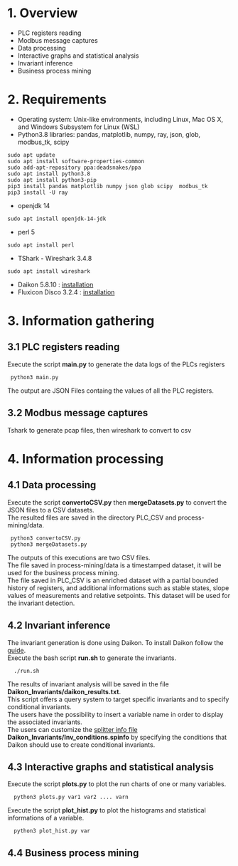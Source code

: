 # 1. Overview
- PLC registers reading
- Modbus message captures
- Data processing
- Interactive graphs and statistical analysis
- Invariant inference
- Business process mining


# 2. Requirements

- Operating system: Unix-like environments, including Linux, Mac OS X, and Windows Subsystem for Linux (WSL) 
- Python3.8 libraries: pandas, matplotlib, numpy, ray, json, glob, modbus_tk, scipy
 
 ```
sudo apt update
 sudo apt install software-properties-common
 sudo add-apt-repository ppa:deadsnakes/ppa
 sudo apt install python3.8
 sudo apt install python3-pip
 pip3 install pandas matplotlib numpy json glob scipy  modbus_tk
 pip3 install -U ray
 ```
- openjdk 14
 
 ```
 sudo apt install openjdk-14-jdk
 ```

- perl 5
 
```
sudo apt install perl
```

- TShark - Wireshark 3.4.8
 
```
sudo apt install wireshark
```
- Daikon 5.8.10 : [installation](Installation_Daikon.sh)
- Fluxicon Disco 3.2.4 : [installation](https://fluxicon.com/disco/)


# 3. Information gathering

## 3.1 PLC registers reading
 Execute the script **main.py** to generate the data logs of the PLCs registers 
 
 ```
  python3 main.py 
```
The output are JSON Files containg the values of all the PLC registers.

## 3.2 Modbus message captures
Tshark to generate pcap files, then wireshark to convert to csv

# 4. Information processing

## 4.1 Data processing

Execute the script 	**convertoCSV.py** then **mergeDatasets.py** to convert the JSON files to a CSV datasets.    
The resulted files are saved in the directory PLC_CSV and process-mining/data.  
 ```
  python3 convertoCSV.py
  python3 mergeDatasets.py 
```
The outputs of this executions are two CSV files.   
The file saved in process-mining/data is a timestamped dataset, it will be used for the business process mining.   
The file saved in PLC_CSV is an enriched dataset with a partial bounded history of registers, and additional informations such as stable states, slope values of measurements and relative setpoints. This dataset will be used for the invariant detection.   

 

## 4.2 Invariant inference
The invariant generation is done using Daikon. To install Daikon follow the [guide](Installation_Daikon.sh).   
Execute the bash script **run.sh** to generate the invariants. 
```
  ./run.sh 
```
The results of invariant analysis will be saved in the file **Daikon_Invariants/daikon_results.txt**.  
This script offers a query system to target specific invariants and to specify conditional invariants.  
The users have the possibility to insert a variable name in order to display the associated invariants.   
The users can customize the [splitter info file](https://plse.cs.washington.edu/daikon/download/doc/daikon/Enhancing-Daikon-output.html#Splitter-info-file-format) **Daikon_Invariants/Inv_conditions.spinfo** by specifying the conditions that Daikon should use to create conditional invariants. 




## 4.3 Interactive graphs and statistical analysis
Execute the script **plots.py** to plot the run charts of one or many variables.   
```
  python3 plots.py var1 var2 .... varn
```
Execute the script **plot_hist.py** to plot the histograms and statistical informations of a variable.  
```
  python3 plot_hist.py var  
```

## 4.4 Business process mining
